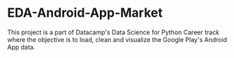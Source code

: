 # EDA-Android-App-Market
This project is a part of Datacamp's Data Science for Python Career track where the objective is to load, clean and visualize the Google Play's Android App data. 

